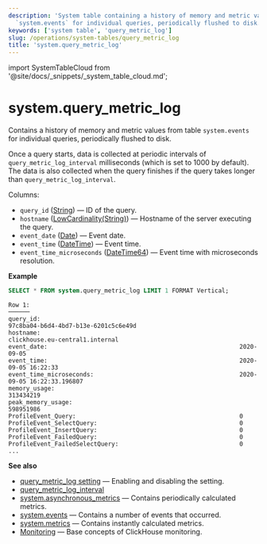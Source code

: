 ```yaml
---
description: 'System table containing a history of memory and metric values from table
  `system.events` for individual queries, periodically flushed to disk.'
keywords: ['system table', 'query_metric_log']
slug: /operations/system-tables/query_metric_log
title: 'system.query_metric_log'
---
```


import SystemTableCloud from '@site/docs/_snippets/_system_table_cloud.md';

# system.query_metric_log

<SystemTableCloud/>

Contains a history of memory and metric values from table `system.events` for individual queries, periodically flushed to disk.

Once a query starts, data is collected at periodic intervals of `query_metric_log_interval` milliseconds (which is set to 1000
by default). The data is also collected when the query finishes if the query takes longer than `query_metric_log_interval`.

Columns:
- `query_id` ([String](../../sql-reference/data-types/string.md)) — ID of the query.
- `hostname` ([LowCardinality(String)](../../sql-reference/data-types/string.md)) — Hostname of the server executing the query.
- `event_date` ([Date](../../sql-reference/data-types/date.md)) — Event date.
- `event_time` ([DateTime](../../sql-reference/data-types/datetime.md)) — Event time.
- `event_time_microseconds` ([DateTime64](../../sql-reference/data-types/datetime64.md)) — Event time with microseconds resolution.

**Example**

```sql
SELECT * FROM system.query_metric_log LIMIT 1 FORMAT Vertical;
```

```text
Row 1:
──────
query_id:                                                        97c8ba04-b6d4-4bd7-b13e-6201c5c6e49d
hostname:                                                        clickhouse.eu-central1.internal
event_date:                                                      2020-09-05
event_time:                                                      2020-09-05 16:22:33
event_time_microseconds:                                         2020-09-05 16:22:33.196807
memory_usage:                                                    313434219
peak_memory_usage:                                               598951986
ProfileEvent_Query:                                              0
ProfileEvent_SelectQuery:                                        0
ProfileEvent_InsertQuery:                                        0
ProfileEvent_FailedQuery:                                        0
ProfileEvent_FailedSelectQuery:                                  0
...
```

**See also**

- [query_metric_log setting](../../operations/server-configuration-parameters/settings.md#query_metric_log) — Enabling and disabling the setting.
- [query_metric_log_interval](../../operations/settings/settings.md#query_metric_log_interval)
- [system.asynchronous_metrics](../../operations/system-tables/asynchronous_metrics.md) — Contains periodically calculated metrics.
- [system.events](/operations/system-tables/events) — Contains a number of events that occurred.
- [system.metrics](../../operations/system-tables/metrics.md) — Contains instantly calculated metrics.
- [Monitoring](../../operations/monitoring.md) — Base concepts of ClickHouse monitoring.
